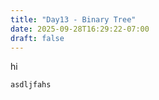 ```yaml
---
title: "Day13 - Binary Tree"
date: 2025-09-28T16:29:22-07:00
draft: false
---
```


hi

```java
asdljfahs
```